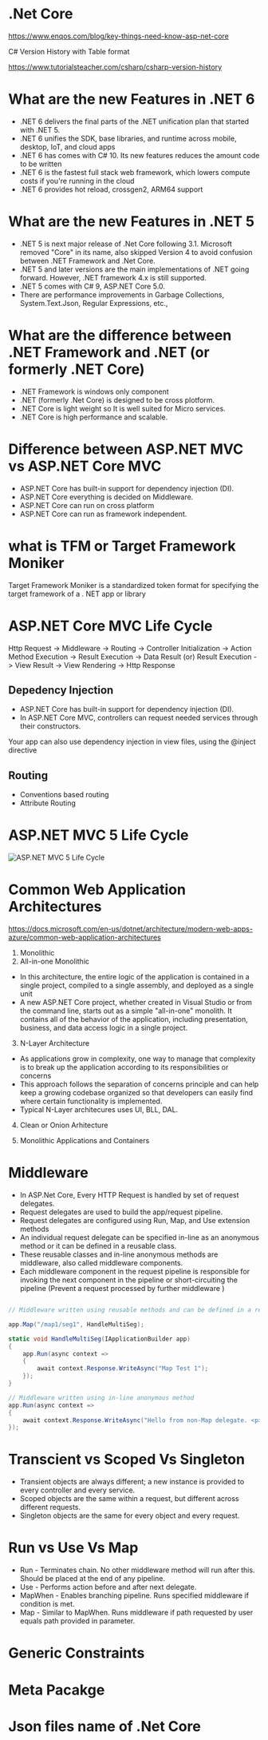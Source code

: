 # .Net Core
https://www.enqos.com/blog/key-things-need-know-asp-net-core

C# Version History with Table format

https://www.tutorialsteacher.com/csharp/csharp-version-history

# What are the new Features in .NET 6
 - .NET 6 delivers the final parts of the .NET unification plan that started with .NET 5. 
 - .NET 6 unifies the SDK, base libraries, and runtime across mobile, desktop, IoT, and cloud apps
 - .NET 6 has comes with C# 10. Its new features reduces the amount code to be written
 - .NET 6 is the fastest full stack web framework, which lowers compute costs if you're running in the cloud
 - .NET 6 provides hot reload, crossgen2, ARM64 support

 # What are the new Features in  .NET 5
 - .NET 5 is next major release of .Net Core following 3.1. Microsoft removed "Core" in its name, also skipped Version 4 to avoid confusion between .NET Framework and .Net Core.
 - .NET 5 and later versions are the main implementations of .NET going forward. However, .NET framework 4.x is still supported.
 - .NET 5 comes with C# 9, ASP.NET Core 5.0.
 - There are performance improvements in Garbage Collections, System.Text.Json, Regular Expressions, etc.,
  
 # What are the difference between .NET Framework and .NET (or formerly .NET Core)
 - .NET Framework is windows only component
 - .NET (formerly .Net Core) is designed to be cross plotform.
 - .NET Core is light weight so It is well suited for Micro services.
 - .NET Core is high performance and scalable.

 # Difference between ASP.NET MVC vs ASP.NET Core MVC
 - ASP.NET Core has built-in support for dependency injection (DI). 
 - ASP.NET Core everything is decided on Middleware.
 - ASP.NET Core can run on cross platform
 - ASP.NET Core can run as framework independent.
  
 # what is TFM or Target Framework Moniker
 Target Framework Moniker is a standardized token format for specifying the target framework of a . NET app or library

# ASP.NET Core MVC Life Cycle

Http Request -> Middleware -> Routing -> Controller Initialization -> Action Method Execution -> 
Result Execution -> Data Result (or)
Result Execution -> View Result -> View Rendering  -> Http Response

## Depedency Injection
- ASP.NET Core has built-in support for dependency injection (DI). 
- In ASP.NET Core MVC, controllers can request needed services through their constructors.

Your app can also use dependency injection in view files, using the @inject directive

## Routing 

- Conventions based routing
- Attribute Routing

# ASP.NET MVC 5 Life Cycle

![ASP.NET MVC 5 Life Cycle](https://i0.wp.com/dotnettekki.com/wp-content/uploads/2018/05/mvc-page-lifecycle.jpg?w=684&ssl=1)

# Common Web Application Architectures

https://docs.microsoft.com/en-us/dotnet/architecture/modern-web-apps-azure/common-web-application-architectures

1. Monolithic
2. All-in-one Monolithic
- In this architecture, the entire logic of the application is contained in a single project, compiled to a single assembly, and deployed as a single unit
- A new ASP.NET Core project, whether created in Visual Studio or from the command line, starts out as a simple "all-in-one" monolith. It contains all of the behavior of the application, including presentation, business, and data access logic in a single project.
3. N-Layer Architecture
 - As applications grow in complexity, one way to manage that complexity is to break up the application according to its responsibilities or concerns
 - This approach follows the separation of concerns principle and can help keep a growing codebase organized so that developers can easily find where certain functionality is implemented.
 - Typical N-Layer architecures uses UI, BLL, DAL. 
4. Clean or Onion Arhitecture

5. Monolithic Applications and Containers

# Middleware
- In ASP.Net Core, Every HTTP Request is handled by set of request delegates. 
- Request delegates are used to build the app/request pipeline.
- Request delegates are configured using Run, Map, and Use extension methods
- An individual request delegate can be specified in-line as an anonymous method or it can be defined in a reusable class. 
- These reusable classes and in-line anonymous methods are middleware, also called middleware components.
- Each middleware component in the request pipeline is responsible for invoking the next component in the pipeline or short-circuiting the pipeline (Prevent a request processed by further middleware )

``` C#

// Middleware written using reusable methods and can be defined in a reusable class

app.Map("/map1/seg1", HandleMultiSeg);

static void HandleMultiSeg(IApplicationBuilder app)
{
    app.Run(async context =>
    {
        await context.Response.WriteAsync("Map Test 1");
    });
}

// Middleware written using in-line anonymous method
app.Run(async context =>
{
    await context.Response.WriteAsync("Hello from non-Map delegate. <p>");
});

```
# Transcient vs Scoped Vs Singleton
 - Transient objects are always different; a new instance is provided to every controller and every service.
 - Scoped objects are the same within a request, but different across different requests.
 - Singleton objects are the same for every object and every request.

# Run vs Use Vs Map
 - Run - Terminates chain. No other middleware method will run after this. Should be placed at the end of any pipeline.
 - Use - Performs action before and after next delegate.
 - MapWhen - Enables branching pipeline. Runs specified middleware if condition is met.
 - Map - Similar to MapWhen. Runs middleware if path requested by user equals path provided in parameter.

# Generic Constraints
# Meta Pacakge
# Json files name of .Net Core
